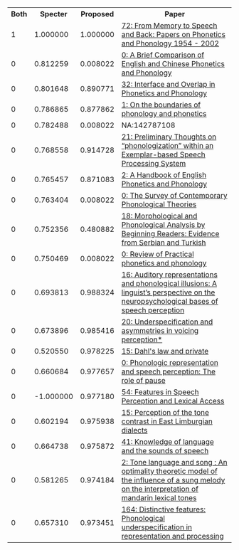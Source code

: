 <html><table><tr>
<th>Both</th>
<th>Specter</th>
<th>Proposed</th>
<th>Paper</th>
</tr>
<tr>
<td>1</td>
<td>1.000000</td>
<td>1.000000</td>
<td><a href="https://www.semanticscholar.org/paper/44bfb88392f0d157c750d1f9d611ec7b70b24a16">72: From Memory to Speech and Back: Papers on Phonetics and Phonology 1954 - 2002</a></td>
</tr>
<tr>
<td>0</td>
<td>0.812259</td>
<td>0.008022</td>
<td><a href="https://www.semanticscholar.org/paper/8eecf951f93d3d889ee25f43c2bb802623d773b5">0: A Brief Comparison of English and Chinese Phonetics and Phonology</a></td>
</tr>
<tr>
<td>0</td>
<td>0.801648</td>
<td>0.890771</td>
<td><a href="https://www.semanticscholar.org/paper/208d6f549288e350cadb7ebb8568ec4d0d30477e">32: Interface and Overlap in Phonetics and Phonology</a></td>
</tr>
<tr>
<td>0</td>
<td>0.786865</td>
<td>0.877862</td>
<td><a href="https://www.semanticscholar.org/paper/822b814ab7cad1387cc616f5b286393c4da4a6de">1: On the boundaries of phonology and phonetics</a></td>
</tr>
<tr>
<td>0</td>
<td>0.782488</td>
<td>0.008022</td>
<td>NA:142787108</td>
</tr>
<tr>
<td>0</td>
<td>0.768558</td>
<td>0.914728</td>
<td><a href="https://www.semanticscholar.org/paper/52deb9e73f468796f284a85612f2e00b062ce200">21: Preliminary Thoughts on “phonologization” within an Exemplar-based Speech Processing System</a></td>
</tr>
<tr>
<td>0</td>
<td>0.765457</td>
<td>0.871083</td>
<td><a href="https://www.semanticscholar.org/paper/bdf203ce4c1711f7a518e0dc6f7975d294d18f67">2: A Handbook of English Phonetics and Phonology</a></td>
</tr>
<tr>
<td>0</td>
<td>0.763404</td>
<td>0.008022</td>
<td><a href="https://www.semanticscholar.org/paper/e1b1dbfbbff7dff9a7e1d23ec08ad424a6ed7d84">0: The Survey of Contemporary Phonological Theories</a></td>
</tr>
<tr>
<td>0</td>
<td>0.752356</td>
<td>0.480882</td>
<td><a href="https://www.semanticscholar.org/paper/35074a780ddd00a4deb117b6602e8952ee79cc31">18: Morphological and Phonological Analysis by Beginning Readers: Evidence from Serbian and Turkish</a></td>
</tr>
<tr>
<td>0</td>
<td>0.750469</td>
<td>0.008022</td>
<td><a href="https://www.semanticscholar.org/paper/d5e14488f973f4a6c2fab66147934ad8895a1b25">0: Review of Practical phonetics and phonology</a></td>
</tr>
<tr>
<td>0</td>
<td>0.693813</td>
<td>0.988324</td>
<td><a href="https://www.semanticscholar.org/paper/64f4c6d757b12fa9e129d953fabcc2a8dedfa3d2">16: Auditory representations and phonological illusions: A linguist’s perspective on the neuropsychological bases of speech perception</a></td>
</tr>
<tr>
<td>0</td>
<td>0.673896</td>
<td>0.985416</td>
<td><a href="https://www.semanticscholar.org/paper/7b2a0cb1fae89091e12535ca6fdfbacdd2b1cc59">20: Underspecification and asymmetries in voicing perception*</a></td>
</tr>
<tr>
<td>0</td>
<td>0.520550</td>
<td>0.978225</td>
<td><a href="https://www.semanticscholar.org/paper/d19c939d0bf10056433378b0f54878f6770fbbca">15: Dahl's law and private</a></td>
</tr>
<tr>
<td>0</td>
<td>0.660684</td>
<td>0.977657</td>
<td><a href="https://www.semanticscholar.org/paper/054849a1e82623f2f936ea8cf86af1f0e857fd12">0: Phonologic representation and speech perception: The role of pause</a></td>
</tr>
<tr>
<td>0</td>
<td>-1.000000</td>
<td>0.977180</td>
<td><a href="https://www.semanticscholar.org/paper/97ab62ef4b4e3d3d98bb4113285727e462d19c8b">54: Features in Speech Perception and Lexical Access</a></td>
</tr>
<tr>
<td>0</td>
<td>0.602194</td>
<td>0.975938</td>
<td><a href="https://www.semanticscholar.org/paper/d1645f12f5f9f56486fb2b744dbe52375e71a9fc">15: Perception of the tone contrast in East Limburgian dialects</a></td>
</tr>
<tr>
<td>0</td>
<td>0.664738</td>
<td>0.975872</td>
<td><a href="https://www.semanticscholar.org/paper/82f0306da4529de5396e56da9d85f8620b67f017">41: Knowledge of language and the sounds of speech</a></td>
</tr>
<tr>
<td>0</td>
<td>0.581265</td>
<td>0.974184</td>
<td><a href="https://www.semanticscholar.org/paper/f48c20edaf169ee3c023931abaeecfd32fdbde6e">2: Tone language and song : An optimality theoretic model of the influence of a sung melody on the interpretation of mandarin lexical tones</a></td>
</tr>
<tr>
<td>0</td>
<td>0.657310</td>
<td>0.973451</td>
<td><a href="https://www.semanticscholar.org/paper/c2267b58823f08ca94df80710850bace9f87087e">164: Distinctive features: Phonological underspecification in representation and processing</a></td>
</tr>
</table></html>
